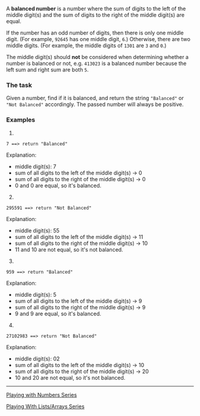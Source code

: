 A **balanced number** is a number where the sum of digits to the left of the middle digit(s) and the sum of digits to the right of the middle digit(s) are equal.

If the number has an odd number of digits, then there is only one middle digit. (For example, `92645` has one middle digit, `6`.) Otherwise, there are two middle digits. (For example, the middle digits of `1301` are `3` and `0`.)

The middle digit(s) should **not** be considered when determining whether a number is balanced or not, e.g. `413023` is a balanced number because the left sum and right sum are both `5`.

### The task
Given a number, find if it is balanced, and return the string `"Balanced"` or `"Not Balanced"` accordingly. The passed number will always be positive.


### Examples
1.
```
7 ==> return "Balanced"
```
Explanation:
* middle digit(s): 7
* sum of all digits to the left of the middle digit(s) -> 0
* sum of all digits to the right of the middle digit(s) -> 0
* 0 and 0 are equal, so it's balanced.

2.
```
295591 ==> return "Not Balanced"
```
Explanation:
* middle digit(s): 55
* sum of all digits to the left of the middle digit(s) -> 11
* sum of all digits to the right of the middle digit(s) -> 10
* 11 and 10 are not equal, so it's not balanced.


3.
```
959 ==> return "Balanced"
```
Explanation:
* middle digit(s): 5
* sum of all digits to the left of the middle digit(s) -> 9
* sum of all digits to the right of the middle digit(s) -> 9
* 9 and 9 are equal, so it's balanced.

4.
```
27102983 ==> return "Not Balanced"
```
Explanation:
* middle digit(s): 02
* sum of all digits to the left of the middle digit(s) -> 10
* sum of all digits to the right of the middle digit(s) -> 20
* 10 and 20 are not equal, so it's not balanced.


___

[Playing with Numbers Series](https://www.codewars.com/collections/playing-with-numbers)

[Playing With Lists/Arrays Series](https://www.codewars.com/collections/playing-with-lists-slash-arrays)
